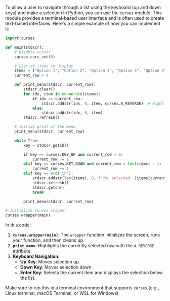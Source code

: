 To allow a user to navigate through a list using the keyboard (up and down keys) and make a selection in Python, you can use the `curses` module. This module provides a terminal-based user interface and is often used to create text-based interfaces. Here's a simple example of how you can implement it:

```python
import curses

def main(stdscr):
    # Disable cursor
    curses.curs_set(0)

    # List of items to display
    items = ["Option 1", "Option 2", "Option 3", "Option 4", "Option 5"]
    current_row = 0

    def print_menu(stdscr, current_row):
        stdscr.clear()
        for idx, item in enumerate(items):
            if idx == current_row:
                stdscr.addstr(idx, 0, item, curses.A_REVERSE)  # Highlight selected item
            else:
                stdscr.addstr(idx, 0, item)
        stdscr.refresh()

    # Initial print of the menu
    print_menu(stdscr, current_row)

    while True:
        key = stdscr.getch()

        if key == curses.KEY_UP and current_row > 0:
            current_row -= 1
        elif key == curses.KEY_DOWN and current_row < len(items) - 1:
            current_row += 1
        elif key == ord('\n'):
            stdscr.addstr(len(items), 0, f"You selected: {items[current_row]}")
            stdscr.refresh()
            stdscr.getch()
            break

        print_menu(stdscr, current_row)

# Initialize curses wrapper
curses.wrapper(main)
```

In this code:

1. **`curses.wrapper(main)`**: The `wrapper` function initializes the screen, runs your function, and then cleans up.
2. **`print_menu`**: Highlights the currently selected row with the `A_REVERSE` attribute.
3. **Keyboard Navigation**:
   - **Up Key**: Moves selection up.
   - **Down Key**: Moves selection down.
   - **Enter Key**: Selects the current item and displays the selection below the list.

Make sure to run this in a terminal environment that supports `curses` (e.g., Linux terminal, macOS Terminal, or WSL for Windows).